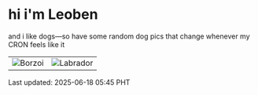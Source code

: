 # hi i'm Leoben

and i like dogs—so have some random dog pics that change whenever my CRON feels like it

|  |  |
|--------|----------|
| ![Borzoi](https://random-dog-vercel.vercel.app/api/random-borzoi?v=1750196731) | ![Labrador](https://random-dog-vercel.vercel.app/api/random-labrador?v=1750196731) |

Last updated: 2025-06-18 05:45 PHT
